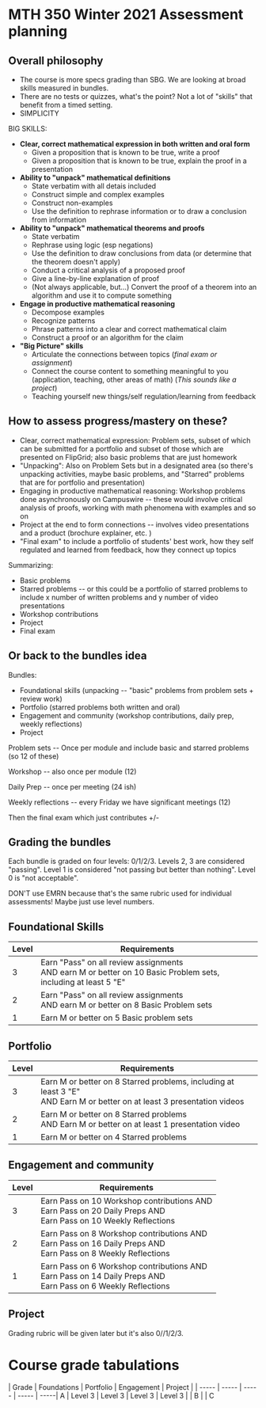 # MTH 350 Winter 2021 Assessment planning

## Overall philosophy

- The course is more specs grading than SBG. We are looking at broad skills measured in bundles. 
- There are no tests or quizzes, what's the point? Not a lot of "skills" that benefit from a timed setting.
- SIMPLICITY 

BIG SKILLS: 

- **Clear, correct mathematical expression in both written and oral form**
	- Given a proposition that is known to be true, write a proof 
	- Given a proposition that is known to be true, explain the proof in a presentation 
- **Ability to "unpack" mathematical definitions** 
	- State verbatim with all detais included
	- Construct simple and complex examples
	- Construct non-examples
	- Use the definition to rephrase information or to draw a conclusion from information 
- **Ability to "unpack" mathematical theorems and proofs** 
	- State verbatim
	- Rephrase using logic (esp negations) 
	- Use the definition to draw conclusions from data (or determine that the theorem doesn't apply)
	- Conduct a critical analysis of a proposed proof
	- Give a line-by-line explanation of proof 
	- (Not always applicable, but...) Convert the proof of a theorem into an algorithm and use it to compute something
- **Engage in productive mathematical reasoning** 
	- Decompose examples 
	- Recognize patterns
	- Phrase patterns into a clear and correct mathematical claim
	- Construct a proof or an algorithm for the claim 
- **"Big Picture" skills**
	- Articulate the connections between topics (*final exam or assignment*) 
	- Connect the course content to something meaningful to you (application, teaching, other areas of math) (*This sounds like a project*) 
	- Teaching yourself new things/self regulation/learning from feedback 

## How to assess progress/mastery on these? 

- Clear, correct mathematical expression: Problem sets, subset of which can be submitted for a portfolio and subset of those which are presented on FlipGrid; also basic problems that are just homework 
- "Unpacking": Also on Problem Sets but in a designated area (so there's unpacking activities, maybe basic problems, and "Starred" problems that are for portfolio and presentation) 
- Engaging in productive mathematical reasoning:  Workshop problems done asynchronously on Campuswire -- these would involve critical analysis of proofs, working with math phenomena with examples and so on 
- Project at the end to form connections -- involves video presentations and a product (brochure explainer, etc. ) 
- "Final exam" to include a portfolio of students' best work, how they self regulated and learned from feedback, how they connect up topics 

Summarizing: 
- Basic problems
- Starred problems -- or this could be a portfolio of starred problems to include x number of written problems and y number of video presentations 
- Workshop contributions 
- Project
- Final exam 

## Or back to the bundles idea 

Bundles: 
- Foundational skills (unpacking -- "basic" problems from problem sets + review work) 
- Portfolio (starred problems both written and oral) 
- Engagement and community (workshop contributions, daily prep, weekly reflections) 
- Project 

Problem sets -- Once per module and include basic and starred problems (so 12 of these) 

Workshop -- also once per module (12) 

Daily Prep -- once per meeting (24 ish) 

Weekly reflections -- every Friday we have significant meetings (12) 


Then the final exam which just contributes +/- 


## Grading the bundles 

Each bundle is graded on four levels: 0/1/2/3. Levels 2, 3 are considered "passing". Level 1 is considered "not passing but better than nothing". Level 0 is "not acceptable". 

DON'T use EMRN because that's the same rubric used for individual assessments! Maybe just use level numbers. 

## Foundational Skills 

| Level | Requirements | 
| ----- | ------------ | 
| 3 | Earn "Pass" on all review assignments <br> AND earn M or better on 10 Basic Problem sets, including at least 5 "E" 
| 2 | Earn "Pass" on all review assignments <br> AND earn M or better on 8 Basic Problem sets 
| 1 | Earn M or better on 5 Basic problem sets 

## Portfolio 

| Level | Requirements | 
| ----- | ------------ | 
| 3 | Earn M or better on 8 Starred problems, including at least 3 "E" <br> AND Earn M or better on at least 3 presentation videos   
| 2 | Earn M or better on 8 Starred problems <br> AND Earn M or better on at least 1 presentation video  
| 1 | Earn M or better on 4 Starred  problems 

## Engagement and community  

| Level | Requirements | 
| ----- | ------------ | 
| 3 | Earn Pass on 10 Workshop contributions AND <br> Earn Pass on 20 Daily Preps AND <br> Earn Pass on 10 Weekly Reflections   
| 2 | Earn Pass on 8 Workshop contributions AND <br> Earn Pass on 16 Daily Preps AND <br> Earn Pass on 8 Weekly Reflections 
| 1 | Earn Pass on 6 Workshop contributions AND <br> Earn Pass on 14 Daily Preps AND <br> Earn Pass on 6 Weekly Reflections


## Project 

Grading rubric will be given later but it's also 0//1/2/3. 

# Course grade tabulations 

| Grade | Foundations | Portfolio | Engagement | Project | 
| ----- | ----- | ----- | ----- | -----| A | Level 3 | Level 3 | Level 3 | Level 3 | 
| B | 
| C


<!--stackedit_data:
eyJoaXN0b3J5IjpbMjA3NjQzOTQ3N119
-->